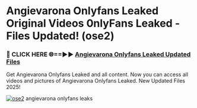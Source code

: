 # Angievarona Onlyfans Leaked Original Videos 0nlyFans Leaked - Files Updated! (ose2)

<h3>🔴 CLICK HERE 🌐==►► <a href="https://tinyurl.com/3hn5wdd3" rel="nofollow">Angievarona Onlyfans Leaked Updated Files</a></h3>

Get Angievarona Onlyfans Leaked and all content. Now you can access all videos and pictures of Angievarona Onlyfans Leaked. New Updated Files 2025!

[![ose2](https://i.imgur.com/4HnBqBT.gif)](https://tinyurl.com/3hn5wdd3)
angievarona onlyfans leaks